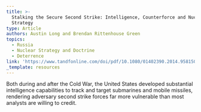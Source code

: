 ```yaml
---
title: >-
  Stalking the Secure Second Strike: Intelligence, Counterforce and Nuclear
  Strategy
type: Article
authors: Austin Long and Brendan Rittenhouse Green
topics:
  - Russia
  - Nuclear Strategy and Doctrine
  - Deterrence
link: 'https://www.tandfonline.com/doi/pdf/10.1080/01402390.2014.958150'
_template: resources
---
```


Both during and after the Cold War, the United States developed substantial intelligence capabilities to track and target submarines and mobile missiles, rendering adversary second strike forces far more vulnerable than most analysts are willing to credit.
